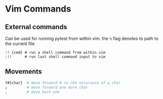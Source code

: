 # Vim Commands

## External commands
Can be used for running pytest from within vim.  the `%` flag denotes to path to the current file
```
:! {cmd} # run a shell command from within vim
:!!      # run last shell command input to vim
```

## Movements

```bash
f#{char}  # move forward # to nth occurance of a char
;         # move forward one more char
,         # move back one
```
